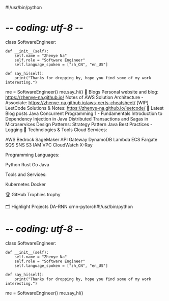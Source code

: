 #!/usr/bin/python
# -*- coding: utf-8 -*-


class SoftwareEngineer:

    def __init__(self):
        self.name = "Zhenye Na"
        self.role = "Software Engineer"
        self.language_spoken = ["zh_CN", "en_US"]

    def say_hi(self):
        print("Thanks for dropping by, hope you find some of my work interesting.")


me = SoftwareEngineer()
me.say_hi()
📝 Blogs
Personal website and blog: https://zhenye-na.github.io/
Notes of AWS Solution Architecture - Associate: https://zhenye-na.github.io/aws-certs-cheatsheet/
[WIP] LeetCode Solutions & Notes: https://zhenye-na.github.io/leetcode/
📔 Latest Blog posts
Java Concurrent Programming 1 - Fundamentals
Introduction to Dependency Injection in Java
Distributed Transactions and Sagas in Microservices
Design Patterns: Strategy Pattern
Java Best Practices - Logging
🔧 Technologies & Tools
Cloud Services:

AWS Bedrock SageMaker API Gateway DynamoDB Lambda ECS Fargate SQS SNS S3 IAM VPC CloudWatch X-Ray

Programming Languages:

Python Rust Go Java

Tools and Services:

Kubernetes Docker

🏆 GitHub Trophies
trophy

🗂️ Highlight Projects
DA-RNN crnn-pytorch#!/usr/bin/python
# -*- coding: utf-8 -*-


class SoftwareEngineer:

    def __init__(self):
        self.name = "Zhenye Na"
        self.role = "Software Engineer"
        self.language_spoken = ["zh_CN", "en_US"]

    def say_hi(self):
        print("Thanks for dropping by, hope you find some of my work interesting.")


me = SoftwareEngineer()
me.say_hi()
